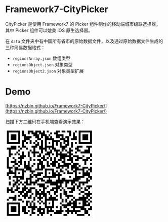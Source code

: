 # Framework7-CityPicker

CityPicker 是使用 Framework7 的 Picker 组件制作的移动端城市级联选择器，其中 Picker 组件可以媲美 iOS 原生选择器。

在 `data` 文件夹中有中国所有省市的原始数据文件，以及通过原始数据文件生成的三种简易数据格式：

- `regionsArray.json` 数组类型
- `regionsObject.json` 对象类型
- `regionsObject2.json` 对象类型扩展

# Demo
[https://nzbin.github.io/Framework7-CityPicker/](https://nzbin.github.io/Framework7-CityPicker/)

扫描下方二维码在手机端查看演示效果：

![qrcode](./media/qrcode.png)
